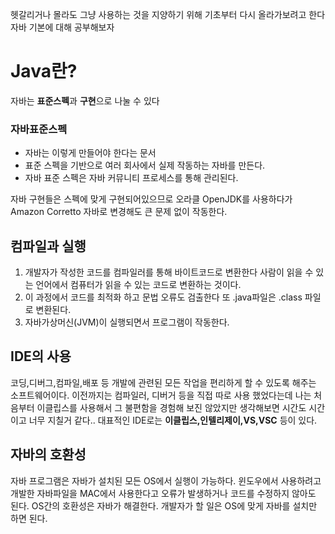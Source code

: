 헷갈리거나 몰라도 그냥 사용하는 것을 지양하기 위해 기초부터 다시 올라가보려고 한다 자바 기본에 대해 공부해보자


# Java란?
자바는 **표준스펙**과 **구현**으로 나눌 수 있다

### 자바표준스펙
* 자바는 이렇게 만들어야 한다는 문서
* 표준 스펙을 기반으로 여러 회사에서 실제 작동하는 자바를 만든다.
* 자바 표준 스펙은 자바 커뮤니티 프로세스를 통해 관리된다.

자바 구현들은 스펙에 맞게 구현되어있으므로 오라클 OpenJDK를 사용하다가 Amazon Corretto 자바로 변경해도 큰 문제 없이 작동한다.

## 컴파일과 실행
1. 개발자가 작성한 코드를 컴파일러를 통해 바이트코드로 변환한다 사람이 읽을 수 있는 언어에서 컴퓨터가 읽을 수 있는 코드로 변환하는 것이다.
2. 이 과정에서 코드를 최적화 하고 문법 오류도 검출한다 또 .java파일은 .class 파일로 변환된다.
3. 자바가상머신(JVM)이 실행되면서 프로그램이 작동한다.

## IDE의 사용
코딩,디버그,컴파일,배포 등 개발에 관련된 모든 작업을 편리하게 할 수 있도록 해주는 소프트웨어이다. 이전까지는 컴파일러, 디버거 등을 직접 따로 사용 했었다는데 나는 처음부터 이클립스를 사용해서 그 불편함을 경험해 보진 않았지만 생각해보면 시간도 시간이고 너무 지칠거 같다.. 대표적인 IDE로는 **이클립스,인텔리제이,VS,VSC** 등이 있다.

## 자바의 호환성
자바 프로그램은 자바가 설치된 모든 OS에서 실행이 가능하다. 윈도우에서 사용하려고 개발한 자바파일을 MAC에서 사용한다고 오류가 발생하거나 코드를 수정하지 않아도 된다. OS간의 호환성은 자바가 해결한다. 개발자가 할 일은 OS에 맞게 자바를 설치만 하면 된다.